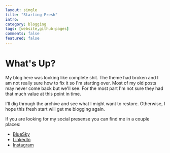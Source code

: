 ```yaml
---
layout: single
title: "Starting Fresh"
intro:
category: blogging
tags: [website,github-pages]
comments: false
featured: false
---
```


# What's Up?
My blog here was looking like complete shit. The theme had broken and I am not really sure how to fix it so I'm starting over.  Most of my old posts may never come back but we'll see.  For the most part I'm not sure they had that much value at this point in time.

I'll dig through the archive and see what I might want to restore.  Otherwise, I hope this fresh start will get me blogging again.

If you are looking for my social presense you can find me in a couple places:

* [BlueSky](https://bsky.app/profile/2d2.us)
* [LinkedIn](https://www.linkedin.com/in/billrawlinson/)
* [Instagram](https://www.instagram.com/_finalcut_/)